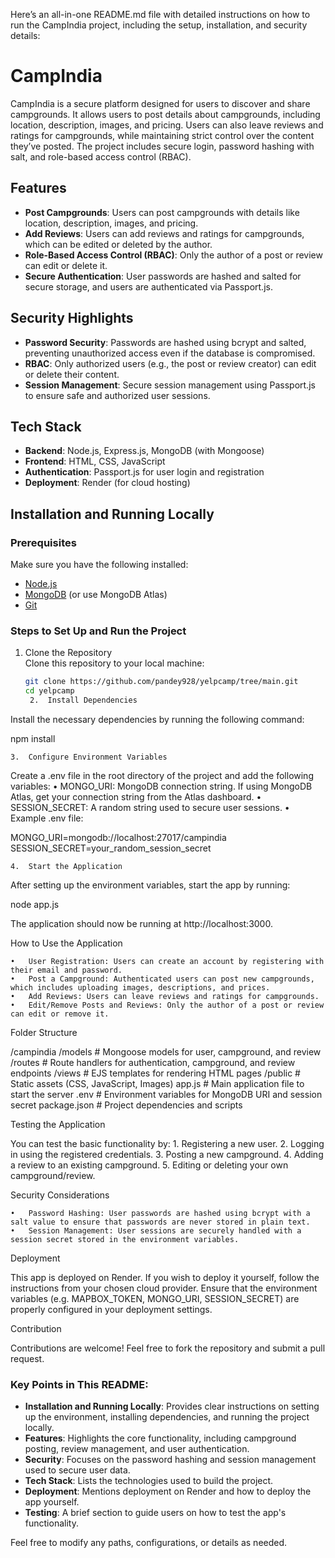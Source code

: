 Here’s an all-in-one README.md file with detailed instructions on how to run the CampIndia project, including the setup, installation, and security details:

# CampIndia

CampIndia is a secure platform designed for users to discover and share campgrounds. It allows users to post details about campgrounds, including location, description, images, and pricing. Users can also leave reviews and ratings for campgrounds, while maintaining strict control over the content they’ve posted. The project includes secure login, password hashing with salt, and role-based access control (RBAC).

## Features
- **Post Campgrounds**: Users can post campgrounds with details like location, description, images, and pricing.
- **Add Reviews**: Users can add reviews and ratings for campgrounds, which can be edited or deleted by the author.
- **Role-Based Access Control (RBAC)**: Only the author of a post or review can edit or delete it.
- **Secure Authentication**: User passwords are hashed and salted for secure storage, and users are authenticated via Passport.js.

## Security Highlights
- **Password Security**: Passwords are hashed using bcrypt and salted, preventing unauthorized access even if the database is compromised.
- **RBAC**: Only authorized users (e.g., the post or review creator) can edit or delete their content.
- **Session Management**: Secure session management using Passport.js to ensure safe and authorized user sessions.

## Tech Stack
- **Backend**: Node.js, Express.js, MongoDB (with Mongoose)
- **Frontend**: HTML, CSS, JavaScript
- **Authentication**: Passport.js for user login and registration
- **Deployment**: Render (for cloud hosting)

## Installation and Running Locally

### Prerequisites
Make sure you have the following installed:
- [Node.js](https://nodejs.org/)
- [MongoDB](https://www.mongodb.com/try/download/community) (or use MongoDB Atlas)
- [Git](https://git-scm.com/)

### Steps to Set Up and Run the Project

1. Clone the Repository  
   Clone this repository to your local machine:
   ```bash
   git clone https://github.com/pandey928/yelpcamp/tree/main.git
   cd yelpcamp
	2.	Install Dependencies
Install the necessary dependencies by running the following command:

npm install


	3.	Configure Environment Variables
Create a .env file in the root directory of the project and add the following variables:
	•	MONGO_URI: MongoDB connection string. If using MongoDB Atlas, get your connection string from the Atlas dashboard.
	•	SESSION_SECRET: A random string used to secure user sessions.
	•	Example .env file:

MONGO_URI=mongodb://localhost:27017/campindia
SESSION_SECRET=your_random_session_secret


	4.	Start the Application
After setting up the environment variables, start the app by running:

node app.js

The application should now be running at http://localhost:3000.

How to Use the Application

	•	User Registration: Users can create an account by registering with their email and password.
	•	Post a Campground: Authenticated users can post new campgrounds, which includes uploading images, descriptions, and prices.
	•	Add Reviews: Users can leave reviews and ratings for campgrounds.
	•	Edit/Remove Posts and Reviews: Only the author of a post or review can edit or remove it.

Folder Structure

/campindia
  /models           # Mongoose models for user, campground, and review
  /routes           # Route handlers for authentication, campground, and review endpoints
  /views            # EJS templates for rendering HTML pages
  /public           # Static assets (CSS, JavaScript, Images)
  app.js            # Main application file to start the server
  .env              # Environment variables for MongoDB URI and session secret
  package.json      # Project dependencies and scripts

Testing the Application

You can test the basic functionality by:
	1.	Registering a new user.
	2.	Logging in using the registered credentials.
	3.	Posting a new campground.
	4.	Adding a review to an existing campground.
	5.	Editing or deleting your own campground/review.

Security Considerations

	•	Password Hashing: User passwords are hashed using bcrypt with a salt value to ensure that passwords are never stored in plain text.
	•	Session Management: User sessions are securely handled with a session secret stored in the environment variables.

Deployment

This app is deployed on Render. If you wish to deploy it yourself, follow the instructions from your chosen cloud provider. Ensure that the environment variables (e.g. MAPBOX_TOKEN, MONGO_URI, SESSION_SECRET) are properly configured in your deployment settings.

Contribution

Contributions are welcome! Feel free to fork the repository and submit a pull request.


### Key Points in This README:

- **Installation and Running Locally**: Provides clear instructions on setting up the environment, installing dependencies, and running the project locally.
- **Features**: Highlights the core functionality, including campground posting, review management, and user authentication.
- **Security**: Focuses on the password hashing and session management used to secure user data.
- **Tech Stack**: Lists the technologies used to build the project.
- **Deployment**: Mentions deployment on Render and how to deploy the app yourself.
- **Testing**: A brief section to guide users on how to test the app's functionality.

Feel free to modify any paths, configurations, or details as needed.
